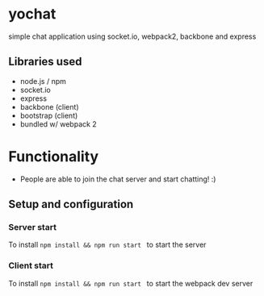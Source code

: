 # yochat
simple chat application using socket.io, webpack2, backbone and express

## Libraries used
<ul>
  <li>node.js / npm</li>
  <li>socket.io</li>
  <li>express</li>
  <li>backbone (client)</li>
  <li>bootstrap (client)</li>
  <li>bundled w/ webpack 2</li>
</ul>

# Functionality
<ul>
  <li>People are able to join the chat server and start chatting! :)</li>
</ul>

## Setup and configuration

### Server start
To install <code>npm install && npm run start </code> to start the server

### Client start
To install <code>npm install && npm run start </code> to start the webpack dev server
